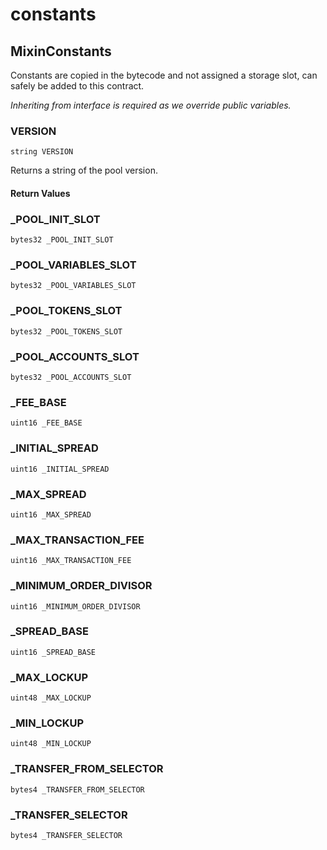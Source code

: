 # constants

## MixinConstants

Constants are copied in the bytecode and not assigned a storage slot, can safely be added to this contract.

_Inheriting from interface is required as we override public variables._

### VERSION

```solidity
string VERSION
```

Returns a string of the pool version.

#### Return Values

### \_POOL\_INIT\_SLOT

```solidity
bytes32 _POOL_INIT_SLOT
```

### \_POOL\_VARIABLES\_SLOT

```solidity
bytes32 _POOL_VARIABLES_SLOT
```

### \_POOL\_TOKENS\_SLOT

```solidity
bytes32 _POOL_TOKENS_SLOT
```

### \_POOL\_ACCOUNTS\_SLOT

```solidity
bytes32 _POOL_ACCOUNTS_SLOT
```

### \_FEE\_BASE

```solidity
uint16 _FEE_BASE
```

### \_INITIAL\_SPREAD

```solidity
uint16 _INITIAL_SPREAD
```

### \_MAX\_SPREAD

```solidity
uint16 _MAX_SPREAD
```

### \_MAX\_TRANSACTION\_FEE

```solidity
uint16 _MAX_TRANSACTION_FEE
```

### \_MINIMUM\_ORDER\_DIVISOR

```solidity
uint16 _MINIMUM_ORDER_DIVISOR
```

### \_SPREAD\_BASE

```solidity
uint16 _SPREAD_BASE
```

### \_MAX\_LOCKUP

```solidity
uint48 _MAX_LOCKUP
```

### \_MIN\_LOCKUP

```solidity
uint48 _MIN_LOCKUP
```

### \_TRANSFER\_FROM\_SELECTOR

```solidity
bytes4 _TRANSFER_FROM_SELECTOR
```

### \_TRANSFER\_SELECTOR

```solidity
bytes4 _TRANSFER_SELECTOR
```
